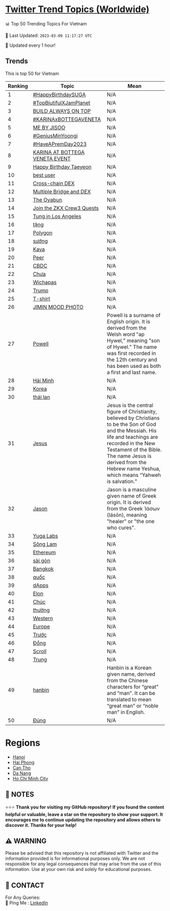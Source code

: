 [Twitter Trend Topics (Worldwide)](https://github.com/ErcinDedeoglu/Twitter-Trend-Topics)
==========


📊 Top 50 Trending Topics For Vietnam

📆 Last Updated: `2023-03-09 11:17:27 UTC`

🔧 Updated every 1 hour!


## Trends

This is top 50 for Vietnam

| Ranking | Topic | Mean |
| ------- | ------------ | ------------ |
| 1 | [#HappyBirthdaySUGA](http://twitter.com/search?q=%23HappyBirthdaySUGA) | N/A |
| 2 | [#TopBiutifulXJamPlanet](http://twitter.com/search?q=%23TopBiutifulXJamPlanet) | N/A |
| 3 | [BUILD ALWAYS ON TOP](http://twitter.com/search?q=BUILD+ALWAYS+ON+TOP) | N/A |
| 4 | [#KARINAxBOTTEGAVENETA](http://twitter.com/search?q=%23KARINAxBOTTEGAVENETA) | N/A |
| 5 | [ME BY JISOO](http://twitter.com/search?q=ME+BY+JISOO) | N/A |
| 6 | [#GeniusMinYoongi](http://twitter.com/search?q=%23GeniusMinYoongi) | N/A |
| 7 | [#HaveAPremDay2023](http://twitter.com/search?q=%23HaveAPremDay2023) | N/A |
| 8 | [KARINA AT BOTTEGA VENETA EVENT](http://twitter.com/search?q=KARINA+AT+BOTTEGA+VENETA+EVENT) | N/A |
| 9 | [Happy Birthday Taeyeon](http://twitter.com/search?q=Happy+Birthday+Taeyeon) | N/A |
| 10 | [best user](http://twitter.com/search?q=best+user) | N/A |
| 11 | [Cross-chain DEX](http://twitter.com/search?q=Cross-chain+DEX) | N/A |
| 12 | [Multiple Bridge and DEX](http://twitter.com/search?q=Multiple+Bridge+and+DEX) | N/A |
| 13 | [The Oyabun](http://twitter.com/search?q=The+Oyabun) | N/A |
| 14 | [Join the ZKX Crew3 Quests](http://twitter.com/search?q=Join+the+ZKX+Crew3+Quests) | N/A |
| 15 | [Tung in Los Angeles](http://twitter.com/search?q=Tung+in+Los+Angeles) | N/A |
| 16 | [tặng](http://twitter.com/search?q=t%e1%ba%b7ng) | N/A |
| 17 | [Polygon](http://twitter.com/search?q=Polygon) | N/A |
| 18 | [sướng](http://twitter.com/search?q=s%c6%b0%e1%bb%9bng) | N/A |
| 19 | [Kava](http://twitter.com/search?q=Kava) | N/A |
| 20 | [Peer](http://twitter.com/search?q=Peer) | N/A |
| 21 | [CBDC](http://twitter.com/search?q=CBDC) | N/A |
| 22 | [Chưa](http://twitter.com/search?q=Ch%c6%b0a) | N/A |
| 23 | [Wichapas](http://twitter.com/search?q=Wichapas) | N/A |
| 24 | [Trump](http://twitter.com/search?q=Trump) | N/A |
| 25 | [T-shirt](http://twitter.com/search?q=T-shirt) | N/A |
| 26 | [JIMIN MOOD PHOTO](http://twitter.com/search?q=JIMIN+MOOD+PHOTO) | N/A |
| 27 | [Powell](http://twitter.com/search?q=Powell) | Powell is a surname of English origin. It is derived from the Welsh word "ap Hywel," meaning "son of Hywel." The name was first recorded in the 12th century and has been used as both a first and last name. |
| 28 | [Hải Minh](http://twitter.com/search?q=H%e1%ba%a3i+Minh) | N/A |
| 29 | [Korea](http://twitter.com/search?q=Korea) | N/A |
| 30 | [thái lan](http://twitter.com/search?q=th%c3%a1i+lan) | N/A |
| 31 | [Jesus](http://twitter.com/search?q=Jesus) | Jesus is the central figure of Christianity, believed by Christians to be the Son of God and the Messiah. His life and teachings are recorded in the New Testament of the Bible. The name Jesus is derived from the Hebrew name Yeshua, which means “Yahweh is salvation.” |
| 32 | [Jason](http://twitter.com/search?q=Jason) | Jason is a masculine given name of Greek origin. It is derived from the Greek Ἰάσων (Iásōn), meaning "healer" or "the one who cures". |
| 33 | [Yuga Labs](http://twitter.com/search?q=Yuga+Labs) | N/A |
| 34 | [Sông Lam](http://twitter.com/search?q=S%c3%b4ng+Lam) | N/A |
| 35 | [Ethereum](http://twitter.com/search?q=Ethereum) | N/A |
| 36 | [sài gòn](http://twitter.com/search?q=s%c3%a0i+g%c3%b2n) | N/A |
| 37 | [Bangkok](http://twitter.com/search?q=Bangkok) | N/A |
| 38 | [quốc](http://twitter.com/search?q=qu%e1%bb%91c) | N/A |
| 39 | [dApps](http://twitter.com/search?q=dApps) | N/A |
| 40 | [Elon](http://twitter.com/search?q=Elon) | N/A |
| 41 | [Chúc](http://twitter.com/search?q=Ch%c3%bac) | N/A |
| 42 | [thường](http://twitter.com/search?q=th%c6%b0%e1%bb%9dng) | N/A |
| 43 | [Western](http://twitter.com/search?q=Western) | N/A |
| 44 | [Europe](http://twitter.com/search?q=Europe) | N/A |
| 45 | [Trước](http://twitter.com/search?q=Tr%c6%b0%e1%bb%9bc) | N/A |
| 46 | [Đồng](http://twitter.com/search?q=%c4%90%e1%bb%93ng) | N/A |
| 47 | [Scroll](http://twitter.com/search?q=Scroll) | N/A |
| 48 | [Trung](http://twitter.com/search?q=Trung) | N/A |
| 49 | [hanbin](http://twitter.com/search?q=hanbin) | Hanbin is a Korean given name, derived from the Chinese characters for “great” and “man”. It can be translated to mean “great man” or “noble man” in English. |
| 50 | [Đúng](http://twitter.com/search?q=%c4%90%c3%bang) | N/A |



# Regions

* [Hanoi](</Vietnam/Hanoi.md>)
* [Hai Phong](</Vietnam/Hai Phong.md>)
* [Can Tho](</Vietnam/Can Tho.md>)
* [Da Nang](</Vietnam/Da Nang.md>)
* [Ho Chi Minh City](</Vietnam/Ho Chi Minh City.md>)



## 📝 NOTES

⭐⭐⭐ **Thank you for visiting my GitHub repository! If you found the content helpful or valuable, leave a star on the repository to show your support. It encourages me to continue updating the repository and allows others to discover it. Thanks for your help!**


## ⚠️ WARNING

Please be advised that this repository is not affiliated with Twitter and the information provided is for informational purposes only. We are not responsible for any legal consequences that may arise from the use of this information. Use at your own risk and solely for educational purposes.


## 📨 CONTACT

 For Any Queries:  
            🏓 Ping Me : [LinkedIn](https://www.linkedin.com/in/ercindedeoglu/)
